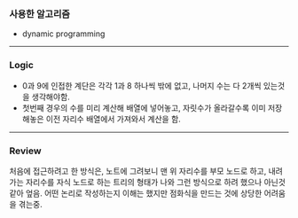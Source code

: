 
### 사용한 알고리즘
* dynamic programming
_____________________________________________________
### Logic
* 0과 9에 인접한 계단은 각각 1과 8 하나씩 밖에 없고, 나머지 수는 다 2개씩 있는것을 생각해야함.
* 첫번째 경우의 수를 미리 계산해 배열에 넣어놓고, 자릿수가 올라갈수록 이미 저장해놓은 이전 자리수 배열에서 가져와서 계산을 함.
_____________________________________________________
### Review
처음에 접근하려고 한 방식은, 노트에 그려보니 맨 위 자리수를 부모 노드로 하고, 내려가는 자리수를 자식 노드로 하는 트리의 형태가 나와
그런 방식으로 하려 했으나 아닌것 같아 엎음.
어떤 논리로 작성하는지 이해는 했지만 점화식을 만드는 것에 상당한 어려움을 겪는중.
